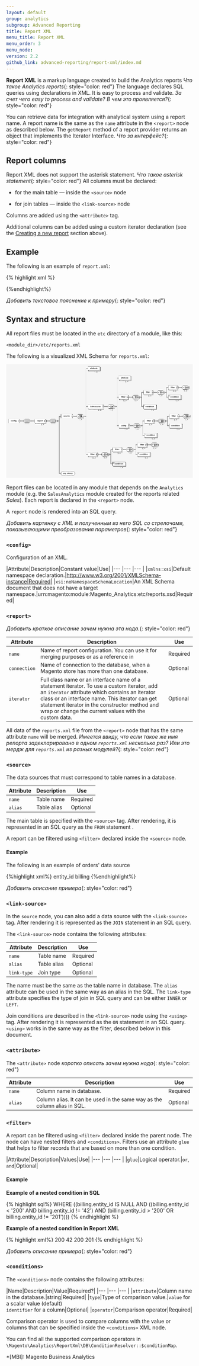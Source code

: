 ```yaml
---
layout: default
group: analytics
subgroup: Advanced Reporting
title: Report XML
menu_title: Report XML
menu_order: 3
menu_node:
version: 2.2
github_link: advanced-reporting/report-xml/index.md
---
```


**Report XML** is a markup language created to build the Analytics reports *Что такое Analytics reports*{: style="color: red"}
The language declares SQL queries using declarations in XML. It is easy to process and validate. *За счет чего easy to process and validate? В чем это проявляется?*{: style="color: red"}

You can retrieve data for integration with analytical system using a report name. 
A report name is the same as the `name` attribute in the `<report>` node as described below.
The `getReport` method of a report provider returns an object that implements the Iterator Interface. *Что за интерфейс?*{: style="color: red"}

## Report columns

Report XML does not support the asterisk statement. *Что такое asterisk statement*{: style="color: red"}
All columns must be declared:

* for the main table — inside the `<source>` node

* for join tables — inside the `<link-source>` node

Columns are added using the `<attribute>` tag.

Additional columns can be added using a custom iterator declaration (see the [Creating a new report](#creating-a-new-report) section above).

## Example

The following is an example of `report.xml`:

{% highlight xml %}
<?xml version="1.0"?>
   <config xmlns:xsi="http://www.w3.org/2001/XMLSchema-instance" xsi:noNamespaceSchemaLocation="urn:magento:module:Magento_Analytics:etc/reports.xsd">
       <report name="modules" connection="default" iterator="Magento\Analytics\Model\ReportXml\ModuleIterator">
           <source name="setup_module">
               <attribute name="module" alias="module_name"/>
               <attribute name="schema_version"/>
               <attribute name="data_version"/>
           </source>
       </report>
       <report name="config_data" connection="default">
           <source name="core_config_data">
               <attribute name="path"/>
               <attribute name="value"/>
           </source>
       </report>
   </config>
{%endhighlight%}

*Добавить текстовое пояснение к примеру*{: style="color: red"}

## Syntax and structure

All report files must be located in the `etc` directory of a module, like this:

```
<module_dir>/etc/reports.xml
```

The following is a visualized XML Schema for `reports.xml`:
 
![A visualized XML Schema for `reports.xml`](guides/v2.2/advanced-reporting/report-xml/images/report_xsd.png)

Report files can be located in any module that depends on the `Analytics` module (e.g. the `SalesAnalytics` module created for the reports related *Sales*).
Each report is declared in the `<report>` node.

A `report` node is rendered into an SQL query.

*Добавить картинку с XML и полученным из него SQL со стрелочами, показывающими преобразования параметров*{: style="color: red"}

### `<config>`

Configuration of an XML.

|Attribute|Description|Constant value|Use|
|--- |--- |--- |
|`xmlns:xsi`|Default namespace declaration.|http://www.w3.org/2001/XMLSchema-instance|Required|
|`xsi:noNamespaceSchemaLocation`|An XML Schema document that does not have a target namespace.|urn:magento:module:Magento_Analytics:etc/reports.xsd|Required|

### `<report>`

*Добавить краткое описание зачем нужна эта нода.*{: style="color: red"}

|Attribute|Description|Use|
|--- |--- |--- |
|`name`|Name of report configuration. You can use it for merging purposes or as a reference in |Required|
|`connection`|Name of connection to the database, when a Magento store has more than one database.|Optional|
|`iterator`|Full class name or an interface name of a statement iterator. To use a custom iterator, add an `iterator` attribute which contains an iterator class or an interface name. This iterator can get statement iterator in the constructor method and wrap or change the current values with the custom data.|Optional|

All data of the `reports.xml` file from the `<report>` node that has the same attribute `name` will be merged. *Имеется ввиду, что если такое же имя репорта задекларировано в одном `reports.xml` несколько раз? Или это мердж для `reports.xml` из разных модулей?*{: style="color: red"}

### `<source>`

The data sources that must correspond to table names in a database.

|Attribute|Description|Use|
|--- |--- |--- |
|`name`|Table name|Required|
|`alias`|Table alias|Optional|

The main table is specified with the `<source>` tag.
After rendering, it is represented in an SQL query as the `FROM` statement .

A report can be filtered using `<filter>` declared inside the `<source>` node.

#### Example

The following is an example of orders' data source

{%highlight xml%}
<report name="orders" connection="sales">
    <source name="sales_order" alias="sales">
        <attribute name="entity_id"/>
        <attribute name="base_grand_total"/>
        <attribute name="base_tax_amount"/>
        <attribute name="base_shipping_amount"/>
        <attribute name="coupon_code"/>
        <attribute name="created_at"/>
        <attribute name="store_id"/>
        <attribute name="email"/>
        <link-source name="sales_order_address" alias="billing" link-type="left">
            <attribute name="email"/>
            <using glue="and">
                <condition attribute="parent_id" operator="eq" type="identifier">entity_id</condition>
                <condition attribute="address_type" operator="eq" type="value">billing</condition>
            </using>
        </link-source>
    </source>
</report>
{%endhighlight%}

*Добавить описание примера*{: style="color: red"}

### `<link-source>`

In the `source` node, you can also add a data source with the `<link-source>` tag.
After rendering it is represented as the `JOIN` statement in an SQL query.

The `<link-source>` node contains the following attributes:

|Attribute|Description|Use|
|--- |--- |--- |
|`name`|Table name|Required|
|`alias`|Table alias|Optional|
|`link-type`|Join type|Optional|

The name must be the same as the table name in database.
The `alias` attribute can be used in the same way as an alias in the SQL.
The `link-type` attribute specifies the type of join in SQL query and can be either `INNER` or `LEFT`.

Join conditions are described in the `<link-source>` node using the `<using>` tag.
After rendering it is represented as the `ON` statement in an SQL query.
`<using>` works in the same way as the filter, described below in this document.

### `<attribute>`

The `<attribute>` node *коротко описать зачем нужна нода*{: style="color: red"}

|Attribute|Description|Use|
|--- |--- |--- |
|`name`|Column name in database.|Required|
|`alias`|Column alias. It can be used in the same way as the column alias in SQL.|Optional|

### `<filter>`

A report can be filtered using `<filter>` declared inside the parent node.
The node can have nested filters and `<conditions>`.
Filters use an attribute `glue` that helps to filter records that are based on more than one condition.

|Attribute|Description|Values|Use|
|--- |--- |--- |
|`glue`|Logical operator.|`or`, `and`|Optional|

#### Example

**Example of a nested condition in SQL**

{% highlight sql%}
WHERE ((billing.entity_id IS NULL AND ((billing.entity_id < '200' AND billing.entity_id != '42') AND (billing.entity_id > '200' OR billing.entity_id != '201'))))
{% endhighlight %}

**Example of a nested condition in Report XML**

{% highlight xml%}
<filter glue="and">
    <condition attribute="entity_id" operator="null" />
    <filter glue="and">
        <condition attribute="entity_id" operator="lt">200</condition>
        <condition attribute="entity_id" operator="neq">42</condition>
    </filter>
    <filter glue="or">
        <condition attribute="entity_id" operator="gt">200</condition>
        <condition attribute="entity_id" operator="neq">201</condition>
    </filter>
</filter>
{% endhighlight %}

*Добавить описание примера*{: style="color: red"}

### `<conditions>`

The `<conditions>` node contains the following attributes:

|Name|Description|Value|Required?|
|--- |--- |--- |
|`attribute`|Column name in the database.|string|Required|
|`type`|Type of comparison value.|`value` for a scalar value (default)<br/> `identifier` for a column|Optional|
|`operator`|Comparison operator|Required|

Comparison operator is used to compare columns with the value or columns that can be specified inside the `<conditions>` XML node.

You can find all the supported comparison operators in `\Magento\Analytics\ReportXml\DB\ConditionResolver::$conditionMap`.

<!-- LINK DEFINITIONS -->


<!-- ABBREVIATIONS -->
*[MBI]: Magento Business Analytics